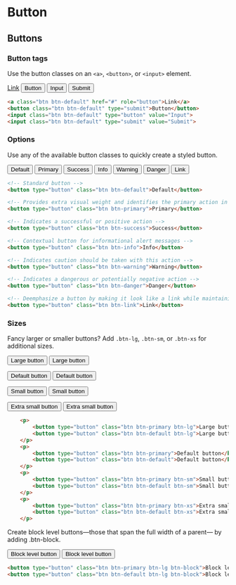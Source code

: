 # Button

## Buttons

### Button tags

Use the button classes on an `<a>`, `<button>`, or `<input>` element.

<div class="example">
    <a class="btn btn-default" href="#" role="button">Link</a>
    <button class="btn btn-default" type="submit">Button</button>
    <input class="btn btn-default" type="button" value="Input">
    <input class="btn btn-default" type="submit" value="Submit">
</div>

```html
<a class="btn btn-default" href="#" role="button">Link</a>
<button class="btn btn-default" type="submit">Button</button>
<input class="btn btn-default" type="button" value="Input">
<input class="btn btn-default" type="submit" value="Submit">
```

### Options

Use any of the available button classes to quickly create a styled button.

<div class="example">
    <!-- Standard button -->
    <button type="button" class="btn btn-default">Default</button>
    <!-- Provides extra visual weight and identifies the primary action in a set of buttons -->
    <button type="button" class="btn btn-primary">Primary</button>
    <!-- Indicates a successful or positive action -->
    <button type="button" class="btn btn-success">Success</button>
    <!-- Contextual button for informational alert messages -->
    <button type="button" class="btn btn-info">Info</button>
    <!-- Indicates caution should be taken with this action -->
    <button type="button" class="btn btn-warning">Warning</button>
    <!-- Indicates a dangerous or potentially negative action -->
    <button type="button" class="btn btn-danger">Danger</button>
    <!-- Deemphasize a button by making it look like a link while maintaining button behavior -->
    <button type="button" class="btn btn-link">Link</button>
</div>

```html
<!-- Standard button -->
<button type="button" class="btn btn-default">Default</button>

<!-- Provides extra visual weight and identifies the primary action in a set of buttons -->
<button type="button" class="btn btn-primary">Primary</button>

<!-- Indicates a successful or positive action -->
<button type="button" class="btn btn-success">Success</button>

<!-- Contextual button for informational alert messages -->
<button type="button" class="btn btn-info">Info</button>

<!-- Indicates caution should be taken with this action -->
<button type="button" class="btn btn-warning">Warning</button>

<!-- Indicates a dangerous or potentially negative action -->
<button type="button" class="btn btn-danger">Danger</button>

<!-- Deemphasize a button by making it look like a link while maintaining button behavior -->
<button type="button" class="btn btn-link">Link</button>
```

### Sizes

Fancy larger or smaller buttons? Add `.btn-lg`, `.btn-sm`, or `.btn-xs` for additional sizes.

<div class="example">
    <p>
        <button type="button" class="btn btn-primary btn-lg">Large button</button>
        <button type="button" class="btn btn-default btn-lg">Large button</button>
    </p>
    <p>
        <button type="button" class="btn btn-primary">Default button</button>
        <button type="button" class="btn btn-default">Default button</button>
    </p>
    <p>
        <button type="button" class="btn btn-primary btn-sm">Small button</button>
        <button type="button" class="btn btn-default btn-sm">Small button</button>
    </p>
    <p>
        <button type="button" class="btn btn-primary btn-xs">Extra small button</button>
        <button type="button" class="btn btn-default btn-xs">Extra small button</button>
    </p>
</div>

```html
    <p>
        <button type="button" class="btn btn-primary btn-lg">Large button</button>
        <button type="button" class="btn btn-default btn-lg">Large button</button>
    </p>
    <p>
        <button type="button" class="btn btn-primary">Default button</button>
        <button type="button" class="btn btn-default">Default button</button>
    </p>
    <p>
        <button type="button" class="btn btn-primary btn-sm">Small button</button>
        <button type="button" class="btn btn-default btn-sm">Small button</button>
    </p>
    <p>
        <button type="button" class="btn btn-primary btn-xs">Extra small button</button>
        <button type="button" class="btn btn-default btn-xs">Extra small button</button>
    </p>
```

Create block level buttons—those that span the full width of a parent— by adding .btn-block.

<div class="example">
    <button type="button" class="btn btn-primary btn-lg btn-block">Block level button</button>
    <button type="button" class="btn btn-default btn-lg btn-block">Block level button</button>
</div>

```html
<button type="button" class="btn btn-primary btn-lg btn-block">Block level button</button>
<button type="button" class="btn btn-default btn-lg btn-block">Block level button</button>
```
